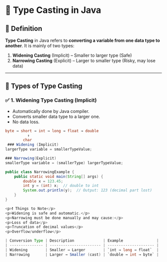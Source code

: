# 🔄 Type Casting in Java

## 📌 Definition

**Type Casting** in Java refers to **converting a variable from one data type to another**. It is mainly of two types:

1. **Widening Casting** (Implicit) – Smaller to larger type (Safe)
2. **Narrowing Casting** (Explicit) – Larger to smaller type (Risky, may lose data)

---

## 🧰 Types of Type Casting

### ✅ 1. Widening Type Casting (Implicit)
- Automatically done by Java compiler.
- Converts smaller data type to a larger one.
- No data loss.

```java
byte → short → int → long → float → double
          ↑
        char
 ### Widening (Implicit)
largerType variable = smallerTypeValue;

### Narrowing(Explicit)
smallerType variable = (smallerType) largerTypeValue;

public class NarrowingExample {
    public static void main(String[] args) {
        double x = 123.45;
        int y = (int) x;  // double to int
        System.out.println(y);  // Output: 123 (decimal part lost)
    }
}

<p>❗ Things to Note</p>
<p>Widening is safe and automatic.</p>
<p>Narrowing must be done manually and may cause:</p>
<p>Loss of data</p>
<p>Truncation of decimal values</p>
<p>Overflow/underflow</p>

| Conversion Type | Description             | Example               |
| --------------- | ----------------------- | --------------------- |
| Widening        | Smaller → Larger        | `int → long → float`  |
| Narrowing       | Larger → Smaller (cast) | `double → int → byte` |
